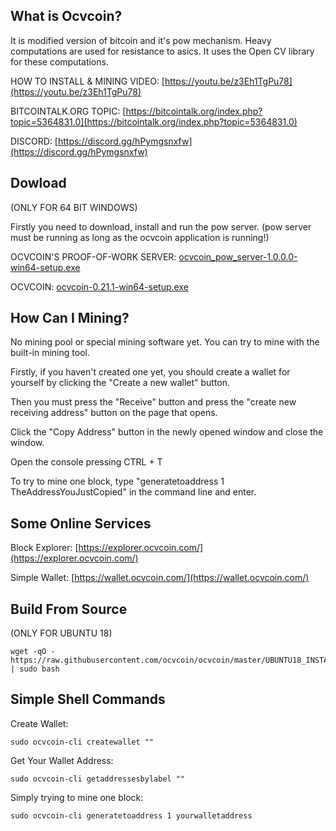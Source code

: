 What is Ocvcoin?
----------------

It is modified version of bitcoin and it's pow mechanism. Heavy computations are used for resistance to asics. It uses the Open CV library for these computations.

HOW TO INSTALL & MINING VIDEO: [https://youtu.be/z3Eh1TgPu78](https://youtu.be/z3Eh1TgPu78)

BITCOINTALK.ORG TOPIC: [https://bitcointalk.org/index.php?topic=5364831.0](https://bitcointalk.org/index.php?topic=5364831.0)

DISCORD: [https://discord.gg/hPymgsnxfw](https://discord.gg/hPymgsnxfw)

Dowload
----------------

(ONLY FOR 64 BIT WINDOWS)

Firstly you need to download, install and run the pow server. (pow server must be running as long as the ocvcoin application is running!)

OCVCOIN'S PROOF-OF-WORK SERVER: [ocvcoin_pow_server-1.0.0.0-win64-setup.exe](https://github.com/ocvcoin/pow_server/releases/download/1.0.0.0/ocvcoin_pow_server-1.0.0.0-win64-setup.exe)

OCVCOIN: [ocvcoin-0.21.1-win64-setup.exe](https://github.com/ocvcoin/ocvcoin/releases/download/v0.21.1/ocvcoin-0.21.1-win64-setup.exe)


How Can I Mining?
----------------

No mining pool or special mining software yet. You can try to mine with the built-in mining tool.

Firstly, if you haven't created one yet, you should create a wallet for yourself by clicking the "Create a new wallet" button.

Then you must press the "Receive" button and press the "create new receiving address" button on the page that opens.

Click the "Copy Address" button in the newly opened window and close the window.

Open the console pressing CTRL + T 

To try to mine one block, type "generatetoaddress 1 TheAddressYouJustCopied" in the command line and enter.



Some Online Services
----------------

Block Explorer: [https://explorer.ocvcoin.com/](https://explorer.ocvcoin.com/)

Simple Wallet: [https://wallet.ocvcoin.com/](https://wallet.ocvcoin.com/)



Build From Source
----------------

(ONLY FOR UBUNTU 18)

```
wget -qO - https://raw.githubusercontent.com/ocvcoin/ocvcoin/master/UBUNTU18_INSTALLER.sh | sudo bash

```


Simple Shell Commands
----------------

Create Wallet:

```
sudo ocvcoin-cli createwallet ""

```

Get Your Wallet Address:

```
sudo ocvcoin-cli getaddressesbylabel ""

```

Simply trying to mine one block:

```
sudo ocvcoin-cli generatetoaddress 1 yourwalletaddress

```

